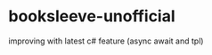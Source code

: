 booksleeve-unofficial
=====================

improving with latest c# feature (async await and tpl)
